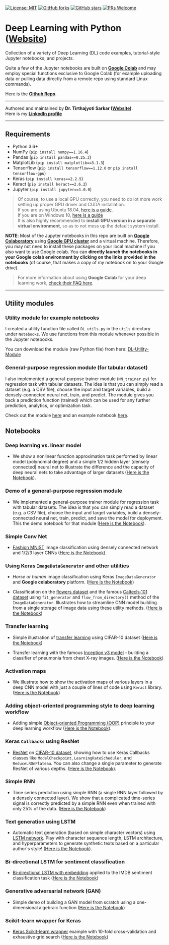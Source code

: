 [![License: MIT](https://img.shields.io/badge/License-MIT-yellow.svg)](https://opensource.org/licenses/MIT)
[![GitHub forks](https://img.shields.io/github/forks/tirthajyoti/Deep-Learning-with-Python.svg)](https://github.com/tirthajyoti/Deep-Learning-with-Python/network)
[![GitHub stars](https://img.shields.io/github/stars/tirthajyoti/Deep-Learning-with-Python.svg)](https://github.com/tirthajyoti/Deep-Learning-with-Python/stargazers)
[![PRs Welcome](https://img.shields.io/badge/PRs-welcome-brightgreen.svg)](https://github.com/tirthajyoti/Deep-Learning-with-Python/pulls)

# Deep Learning with Python ([Website](https://dl-with-python.readthedocs.io/en/latest/))
Collection of a variety of Deep Learning (DL) code examples, tutorial-style Jupyter notebooks, and projects. 

Quite a few of the Jupyter notebooks are built on **[Google Colab](https://colab.research.google.com/)** and may employ special functions exclusive to Google Colab (for example uploading data or pulling data directly from a remote repo using standard Linux commands).

Here is the **[Github Repo](https://github.com/tirthajyoti/Deep-learning-with-Python)**.

---

Authored and maintained by **Dr. Tirthajyoti Sarkar ([Website](https://tirthajyoti.github.io))**. 
<br>Here is my **[LinkedIn profile](https://www.linkedin.com/in/tirthajyoti-sarkar-2127aa7/)**

---

## Requirements
* Python 3.6+
* NumPy (`pip install numpy==1.16.4`)
* Pandas (`pip install pandas==0.25.3`)
* MatplotLib (`pip install matplotlib==3.1.3`)
* Tensorflow (`pip install tensorflow==1.12.0` or `pip install tensorflow-gpu`)
* Keras (`pip install keras==2.2.5`)
* Keract (`pip install keract==2.6.2`)
* Jupyter (`pip install jupyter==1.0.0`)
> Of course, to use a local GPU correctly, you need to do lot more work setting up proper GPU driver and CUDA installation. <br>
> If you are using Ubuntu 18.04, [here is a guide](https://mc.ai/tensorflow-gpu-installation-on-ubuntu-18-04/). <br>
> If you are on Windows 10, [here is a guide](https://towardsdatascience.com/installing-tensorflow-with-cuda-cudnn-and-gpu-support-on-windows-10-60693e46e781) <br>
> It is also highly recommended to **install GPU version in a separate virtual environment**, so as to not mess up the default system install.


**NOTE**: Most of the Jupyter notebooks in this repo are built on **[Google Colaboratory](https://colab.research.google.com/)** using **[Google GPU cluster](https://cloud.google.com/gpu/)** and a virtual machine. Therefore, you may not need to install these packages on your local machine if you also want to use Google colab. You can **directly launch the notebooks in your Google colab environment by clicking on the links provided in the notebooks** (of course, that makes a copy of my notebook on to your Google drive).

> For more information about using **Google Colab** for your deep learning work, [check their FAQ here](https://research.google.com/colaboratory/faq.html).

---

## Utility modules

### Utility module for example notebooks
I created a utility function file called `DL_utils.py` in the `utils` directory under `Notebooks`. We use functions from this module whenever possible in the Jupyter notebooks.

You can download the module (raw Python file) from here: [DL-Utility-Module](https://raw.githubusercontent.com/tirthajyoti/Deep-learning-with-Python/master/Notebooks/utils/DL_utils.py)

### General-purpose regression module (for tabular dataset)
I also implemented a general-purpose trainer module (`NN_trainer.py`) for regression task with tabular datasets. The idea is that you can simply read a dataset (e.g. a CSV file), choose the input and target variables, build a densely-connected neural net, train, and predict. The module gives you back a prediction function (trained) which can be used for any further prediction, analytics, or optimization task. 

Check out the module [here](https://github.com/tirthajyoti/Deep-learning-with-Python/blob/master/utils/NN_trainer.py) and an example notebook [here](https://github.com/tirthajyoti/Deep-learning-with-Python/blob/master/Notebooks/Demo_general_purpose_regression_module.ipynb).

## Notebooks

### Deep learning vs. linear model
* We show a nonlinear function approximation task performed by linear model (polynomial degree) and a simple 1/2 hidden layer (densely connected) neural net to illustrate the difference and the capacity of deep neural nets to take advantage of larger datasets ([Here is the Notebook](https://github.com/tirthajyoti/Deep-learning-with-Python/blob/master/Notebooks/Function%20approximation%20by%20linear%20model%20and%20deep%20network.ipynb)).

### Demo of a general-purpose regression module
* We implemented a general-purpose trainer module for regression task with tabular datasets. The idea is that you can simply read a dataset (e.g. a CSV file), choose the input and target variables, build a densely-connected neural net, train, predict, and save the model for deployment. This the demo notebook for that module ([Here is the Notebook](https://github.com/tirthajyoti/Deep-learning-with-Python/blob/master/Notebooks/Demo_general_purpose_regression_module.ipynb)).

### Simple Conv Net
* [Fashion MNIST](https://github.com/zalandoresearch/fashion-mnist) image classification using densely connected network and 1/2/3 layer CNNs ([Here is the Notebook](https://github.com/tirthajyoti/Computer_vision/blob/master/Notebooks/Fashion_MNIST_using_CNN.ipynb)).

### Using Keras `ImageDataGenerator` and other utilities

* _Horse or human_ image classification using Keras `ImageDataGenerator` and **Google colaboratory** platform. ([Here is the Notebook](https://github.com/tirthajyoti/Computer_vision/blob/master/Notebooks/Horse_or_Human_with_ImageGenerator.ipynb))

* Classification on the [flowers dataset](https://www.kaggle.com/alxmamaev/flowers-recognition) and the famous [Caltech-101 dataset](http://www.vision.caltech.edu/Image_Datasets/Caltech101/) using `fit_generator` and `flow_from_directory()` method of the `ImageDataGenerator`. Illustrates how to streamline CNN model building from a single storage of image data using these utility methods. ([Here is the Notebook](https://github.com/tirthajyoti/Deep-learning-with-Python/blob/master/Notebooks/Keras_flow_from_directory.ipynb))

###  Transfer learning
* Simple illustration of [transfer learning](https://machinelearningmastery.com/transfer-learning-for-deep-learning/) using CIFAR-10 dataset ([Here is the Notebook](https://github.com/tirthajyoti/Deep-learning-with-Python/blob/master/Notebooks/Transfer_learning_CIFAR.ipynb))

* Transfer learning with the famous [Inception v3 model](https://www.analyticsvidhya.com/blog/2018/10/understanding-inception-network-from-scratch/) - building a classifier of pneumonia from chest X-ray images. ([Here is the Notebook](https://github.com/tirthajyoti/Deep-learning-with-Python/blob/master/Notebooks/Transfer-learning-InceptionV3.ipynb))

### Activation maps
* We illustrate how to show the activation maps of various layers in a deep CNN model with just a couple of lines of code using `Keract` library. ([Here is the Notebook](https://github.com/tirthajyoti/Deep-learning-with-Python/blob/master/Notebooks/Keract-activation.ipynb)) 

### Adding object-oriented programming style to deep learning workflow
* Adding simple [Object-oriented Programming (OOP)](https://realpython.com/python3-object-oriented-programming/) principle to your deep learning workflow ([Here is the Notebook](https://github.com/tirthajyoti/Computer_vision/blob/master/Notebooks/OOP_principle_deep_learning.ipynb)).

### Keras `Callbacks` using ResNet
* [ResNet](https://medium.com/@14prakash/understanding-and-implementing-architectures-of-resnet-and-resnext-for-state-of-the-art-image-cf51669e1624) on [CIFAR-10 dataset](https://www.cs.toronto.edu/~kriz/cifar.html), showing how to use Keras Callbacks classes like `ModelCheckpoint`, `LearningRateScheduler`, and `ReduceLROnPlateau`. You can also change a single parameter to generate ResNet of various depths. ([Here is the Notebook](https://github.com/tirthajyoti/Deep-learning-with-Python/blob/master/Notebooks/ResNet-on-CIFAR10.ipynb)).

### Simple RNN
* Time series prediction using simple RNN (a single RNN layer followed by a densely connected layer). We show that a complicated time-series signal is correctly predicted by a simple RNN even when trained with only 25% of the data. ([Here is the Notebook](https://github.com/tirthajyoti/Deep-learning-with-Python/blob/master/Notebooks/SimpleRNN-time-series.ipynb)) 

### Text generation using LSTM
* Automatic text generation (based on simple character vectors) using [LSTM network](https://colah.github.io/posts/2015-08-Understanding-LSTMs/). Play with character sequence length, LSTM architecture, and hyperparameters to generate synthetic texts based on a particular author's style! ([Here is the Notebook](https://github.com/tirthajyoti/Deep-learning-with-Python/blob/master/Notebooks/LSTM_text_gen_Dickens.ipynb)).

### Bi-directional LSTM for sentiment classification
* [Bi-directional LSTM with embedding](https://machinelearningmastery.com/develop-bidirectional-lstm-sequence-classification-python-keras/) applied to the IMDB sentiment classification task ([Here is the Notebook](https://github.com/tirthajyoti/Deep-learning-with-Python/blob/master/Notebooks/LSTM_bidirectional_IMDB_data.ipynb))

### Generative adversarial network (GAN)
* Simple demo of building a GAN model from scratch using a one-dimensional algebraic function ([Here is the Notebook](https://github.com/tirthajyoti/Deep-learning-with-Python/blob/master/Notebooks/GAN_1D.ipynb))

### Scikit-learn wrapper for Keras
* [Keras Scikit-learn wrapper](https://keras.io/scikit-learn-api/) example with 10-fold cross-validation and exhaustive grid search ([Here is the Notebook](https://github.com/tirthajyoti/Deep-learning-with-Python/blob/master/Notebooks/Keras_Scikit_Learn_wrapper.ipynb))
